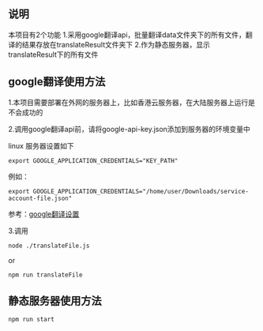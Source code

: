 ## 说明

本项目有2个功能
1.采用google翻译api，批量翻译data文件夹下的所有文件，翻译的结果存放在translateResult文件夹下
2.作为静态服务器，显示translateResult下的所有文件

## google翻译使用方法

1.本项目需要部署在外网的服务器上，比如香港云服务器，在大陆服务器上运行是不会成功的

2.调用google翻译api前，请将google-api-key.json添加到服务器的环境变量中

linux 服务器设置如下
```shell
export GOOGLE_APPLICATION_CREDENTIALS="KEY_PATH"
```
例如：
```shell
export GOOGLE_APPLICATION_CREDENTIALS="/home/user/Downloads/service-account-file.json"
```

参考：[google翻译设置](https://cloud.google.com/translate/docs/setup)

3.调用 

```shell
node ./translateFile.js
```
or
```shell
npm run translateFile
```

## 静态服务器使用方法

```shell
npm run start
```
